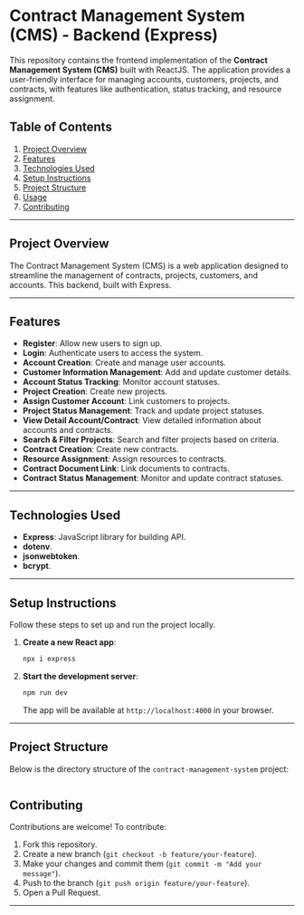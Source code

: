 # Contract Management System (CMS) - Backend (Express)

This repository contains the frontend implementation of the **Contract Management System (CMS)** built with ReactJS. The application provides a user-friendly interface for managing accounts, customers, projects, and contracts, with features like authentication, status tracking, and resource assignment.

## Table of Contents
1. [Project Overview](#project-overview)
2. [Features](#features)
3. [Technologies Used](#technologies-used)
4. [Setup Instructions](#setup-instructions)
5. [Project Structure](#project-structure)
6. [Usage](#usage)
7. [Contributing](#contributing)

---

## Project Overview
The Contract Management System (CMS) is a web application designed to streamline the management of contracts, projects, customers, and accounts. This backend, built with Express.

---

## Features
- **Register**: Allow new users to sign up.
- **Login**: Authenticate users to access the system.
- **Account Creation**: Create and manage user accounts.
- **Customer Information Management**: Add and update customer details.
- **Account Status Tracking**: Monitor account statuses.
- **Project Creation**: Create new projects.
- **Assign Customer Account**: Link customers to projects.
- **Project Status Management**: Track and update project statuses.
- **View Detail Account/Contract**: View detailed information about accounts and contracts.
- **Search & Filter Projects**: Search and filter projects based on criteria.
- **Contract Creation**: Create new contracts.
- **Resource Assignment**: Assign resources to contracts.
- **Contract Document Link**: Link documents to contracts.
- **Contract Status Management**: Monitor and update contract statuses.

---

## Technologies Used
- **Express**: JavaScript library for building API.
- **dotenv**.
- **jsonwebtoken**.
- **bcrypt**.

---

## Setup Instructions
Follow these steps to set up and run the project locally.

1. **Create a new React app**:
   ```bash
   npx i express
   ```

2. **Start the development server**:
   ```bash
   npm run dev
   ```
   The app will be available at `http://localhost:4000` in your browser.

---

## Project Structure
Below is the directory structure of the `contract-management-system` project:

```

```

## Contributing
Contributions are welcome! To contribute:
1. Fork this repository.
2. Create a new branch (`git checkout -b feature/your-feature`).
3. Make your changes and commit them (`git commit -m "Add your message"`).
4. Push to the branch (`git push origin feature/your-feature`).
5. Open a Pull Request.

---
